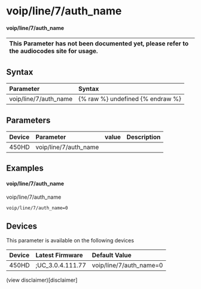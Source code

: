 ﻿---
description: voip/line/7/auth_name
search:
    keywords: ['voip','line','7','auth_name']
---

# voip/line/7/auth_name

#### voip/line/7/auth_name


| This Parameter has not been documented yet, please refer to the audiocodes site for usage.  |
| :--- |

## Syntax
| Parameter | Syntax |
| :--- | :--- |
|voip/line/7/auth_name | {% raw %} undefined {% endraw %} |

## Parameters
|Device|Parameter|value|Description|
|:---|:---|:---|:---|
| 450HD | voip/line/7/auth_name |  |  |

## Examples
#### voip/line/7/auth_name

voip/line/7/auth_name

```
voip/line/7/auth_name=0
```

## Devices
This parameter is available on the following devices

| Device | Latest Firmware | Default Value |
|:---|:---|:---|
| 450HD | ;UC_3.0.4.111.77 | voip/line/7/auth_name=0 

(view disclaimer)[disclaimer]
